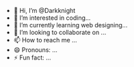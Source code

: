 - 👋 Hi, I’m @Darkknight
- 👀 I’m interested in coding...
- 🌱 I’m currently learning web designing...
- 💞️ I’m looking to collaborate on ...
- 📫 How to reach me ...
- 😄 Pronouns: ...
- ⚡ Fun fact: ...

<!---
dimbyvita/dimbyvita is a ✨ special ✨ repository because its `README.md` (this file) appears on your GitHub profile.
You can click the Preview link to take a look at your changes.
--->
